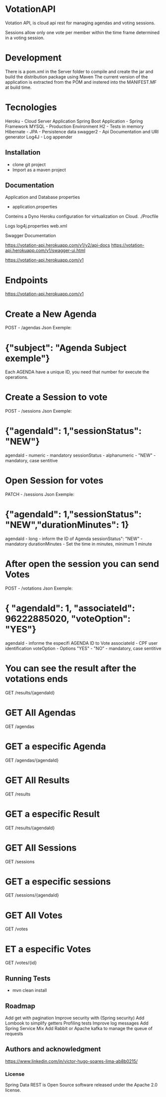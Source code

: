 # VotationAPI

Votation API, is cloud api rest for managing agendas and voting sessions.

Sessions allow only one vote per member within the time frame determined in a voting session.

# Development

There is a pom.xml in the Server folder to compile and create the jar and build the distribution
package using Maven The current version of the application is extracted from the POM and instered
into the MANIFEST.MF at build time. 

# Tecnologies

Heroku  - Cloud Server Application
Spring Boot Application - Spring Framework
MYSQL  - Production Environment
H2 - Tests in memory
Hibernate - JPA  - Persistence data
swagger2 - Api Documentation and URI generator
Log4J - Log appender

## Installation

- clone git project
- Import as a maven project

## Documentation

Application and Database properties
- application.properties

Conteins a Dyno Heroku configuration for virtualization on Cloud.
./Procfile

Logs
log4j.properties
web.xml

Swagger Documentation

https://votation-api.herokuapp.com/v1/v2/api-docs
https://votation-api.herokuapp.com/v1/swagger-ui.html


https://votation-api.herokuapp.com/v1

# Endpoints

https://votation-api.herokuapp.com/v1

# Create a New Agenda
POST  - /agendas
Json Exemple:

# {"subject": "Agenda Subject exemple"}

Each AGENDA have a unique ID, you need that number for execute
the operations.

# Create a Session to vote
POST  - /sessions
Json Exemple:

# {"agendaId": 1,"sessionStatus": "NEW"}

agendaId - numeric - mandatory
sessionStatus - alphanumeric - "NEW" - mandatory, case sentitive

# Open Session for votes
PATCH  - /sessions
Json Exemple:

# {"agendaId": 1,"sessionStatus": "NEW","durationMinutes": 1}

agendaId - long -  inform the ID of Agenda
sessionStatus": "NEW" - mandatory
durationMinutes - Set the time in minutes, minimum 1 minute

# After open the session you can send Votes
POST  - /votations
Json Exemple:

# {    "agendaId": 1,    "associateId": 96222885020,    "voteOption": "YES"}

agendaId -  informe the especifi AGENDA ID to Vote
associateId - CPF user identification
voteOption - Options "YES" - "NO" - mandatory, case sentitive


# You can see the result after the votations ends
GET /results/{agendaId}

# GET All Agendas
GET /agendas
# GET a especific Agenda
GET /agendas/{agendaId}

# GET All Results
GET /results
# GET a especific Result
GET /results/{agendaId}

# GET All Sessions
GET /sessions
# GET a especific sessions
GET /sessions/{agendaId}

# GET All Votes
GET /votes
# ET a especific Votes
GET /votes/{id}

## Running Tests

- mvn clean install

## Roadmap

Add get with pagination 
Improve security with (Spring security)
Add Lombook to simplify getters
Profiling tests
Improve log messages
Add Spring Service Mix
Add Rabbit or Apache kafka to manage the queue of requests

## Authors and acknowledgment
https://www.linkedin.com/in/victor-hugo-soares-lima-ab8b0215/

### License
Spring Data REST is Open Source software released under the Apache 2.0 license.
